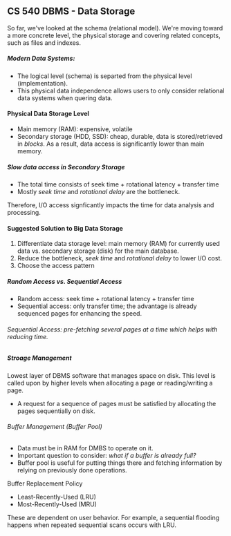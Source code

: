## CS 540 DBMS - Data Storage

So far, we've looked at the schema (relational model). We're moving toward a more concrete level, the physical storage and covering related concepts, such as files and indexes. 

##### Modern Data Systems: 
- The logical level (schema) is separted from the physical level (implementation). 
- This physical data independence allows users to only consider relational data systems when quering data.

#### Physical Data Storage Level 
- Main memory (RAM): expensive, volatile
- Secondary storage (HDD, SSD): cheap, durable, data is stored/retrieved in *blocks*. As a result, data access is significantly lower than main memory. 

##### Slow data access in Secondary Storage 
- The total time consists of seek time + rotational latency + transfer time 
- Mostly *seek time* and *rotational delay* are the bottleneck.

Therefore, I/O access signficantly impacts the time for data analysis and processing. 


#### Suggested Solution to Big Data Storage

1. Differentiate data storage level: main memory (RAM) for currently used data vs. secondary storage (disk) for the main database.
2. Reduce the bottleneck, *seek time* and *rotational delay* to lower I/O cost. 
3. Choose the access pattern 

##### Random Access vs. Sequential Access
- Random access: seek time + rotational latency + transfer time
- Sequential access: only transfer time; the advantage is already sequenced pages for enhancing the speed.

###### Sequential Access: *pre-fetching* several pages at a time which helps with reducing time. 


##### Stroage Management 
Lowest layer of DBMS software that manages space on disk. This level is called upon by higher levels when allocating a page or reading/writing a page. 

* A request for a sequence of pages must be satisfied by allocating the pages sequentially on disk. 

###### Buffer Management (Buffer Pool)

- Data must be in RAM for DMBS to operate on it. 
- Important question to consider: *what if a buffer is already full?*
- Buffer pool is useful for putting things there and fetching information by relying on previously done operations.

Buffer Replacement Policy 

- Least-Recently-Used (LRU)
- Most-Recently-Used (MRU) 

These are dependent on user behavior. For example, a sequential flooding happens when repeated sequential scans occurs with LRU. 
